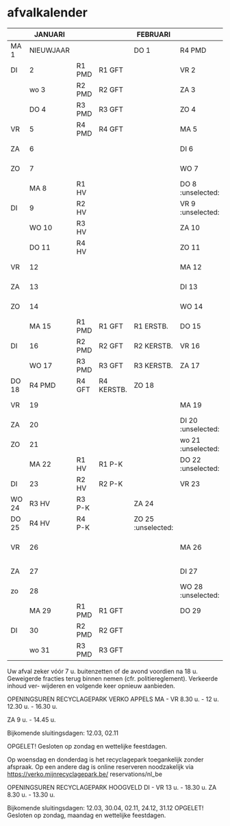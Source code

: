 # afvalkalender

|       | JANUARI   |        |            | FEBRUARI           |                    |                | MAART                 |                     |        |                |          |        |        |
| ----- | --------- | ------ | ---------- | ------------------ | ------------------ | -------------- | --------------------- | ------------------- | ------ | -------------- | -------- | ------ | ------ |
| MA 1  | NIEUWJAAR |        |            | DO 1               | R4 PMD             | R4 GFT         |                       | VR 1                |        |                |          |        |        |
| DI    | 2         | R1 PMD | R1 GFT     |                    | VR 2               |                |                       |                     | ZA 2   |                |          |        |        |
|       | wo 3      | R2 PMD | R2 GFT     |                    | ZA 3               |                |                       |                     | ZO 3   |                |          |        |        |
|       | DO 4      | R3 PMD | R3 GFT     |                    | ZO 4               |                |                       |                     | MA 4   | R1 HV          |          |        |        |
| VR    | 5         | R4 PMD | R4 GFT     |                    | MA 5               | R1 HV          |                       |                     | DI 5   | R2 HV          |          |        |        |
| ZA    | 6         |        |            |                    | DI 6               | R2 HV          |                       |                     | WO 6   | R3 HV          |          |        |        |
| ZO    | 7         |        |            |                    | WO 7               | R3 HV          |                       |                     | DO 7   | R4 HV          |          |        |        |
|       | MA 8      | R1 HV  |            |                    | DO 8 :unselected:  | R4 HV          |                       |                     | VR 8   |                |          |        |        |
| DI    | 9         | R2 HV  |            |                    | VR 9 :unselected:  |                |                       |                     | ZA 9   |                |          |        |        |
|       | WO 10     | R3 HV  |            |                    | ZA 10              |                |                       |                     |        | ZO 10          |          |        |        |
|       | DO 11     | R4 HV  |            |                    | ZO 11              |                |                       |                     | MA 11  | R1 PMD         | R1 GFT   |        |        |
| VR    | 12        |        |            |                    | MA 12              | R1 PMD         | R1 GFT                |                     | DI 12  | R2 PMD         | R2 GFT   |        |        |
| ZA    | 13        |        |            |                    | DI 13              | R2 PMD         | R2 GFT                |                     | WO 13  | R3 PMD         | R3 GFT   |        |        |
| ZO    | 14        |        |            |                    | WO 14              | R3 PMD         | R3 GFT                |                     | DO 14  | R4 PMD         | R4 GFT   |        |        |
|       | MA 15     | R1 PMD | R1 GFT     | R1 ERSTB.          | DO 15              | R4 PMD         | R4 GFT                |                     | VR 15  |                |          |        |        |
| DI    | 16        | R2 PMD | R2 GFT     | R2 KERSTB.         | VR 16              |                |                       |                     |        | ZA 16          |          |        |        |
|       | WO 17     | R3 PMD | R3 GFT     | R3 KERSTB.         | ZA 17              |                |                       |                     |        | ZO 17          |          |        |        |
| DO 18 | R4 PMD    | R4 GFT | R4 KERSTB. | ZO 18              |                    |                |                       |                     | MA 18  | R1 HV          | R1 P-K   |        |        |
| VR    | 19        |        |            |                    | MA 19              | R1 HV          | R1 P-K                |                     | DI 19  | R2 HV          | R2 P-K   |        |        |
| ZA    | 20        |        |            |                    | DI 20 :unselected: | R2 HV          | R2 P-K                |                     | WO 20  | R3 HV          | R3 P-K   |        |        |
| ZO    | 21        |        |            |                    | wo 21 :unselected: | R3 HV          | R3 P-K                |                     | DO 21  | R4 HV          | R4 P-K   |        |        |
|       | MA 22     | R1 HV  | R1 P-K     |                    | DO 22 :unselected: | R4 HV          | R4 P-K                |                     |        | VR 22          |          |        |        |
| DI    | 23        | R2 HV  | R2 P-K     |                    | VR 23              | R1+R2+R3+R4 SN |                       |                     | ZA 23  |                |          |        |        |
| WO 24 | R3 HV     | R3 P-K |            | ZA 24              |                    |                |                       |                     | ZO 24  |                |          |        |        |
| DO 25 | R4 HV     | R4 P-K |            | ZO 25 :unselected: |                    |                |                       | Selectieve (gratis) |        | inzameling van | MA 25    | R1 PMD | R1 GFT |
| VR    | 26        |        |            |                    | MA 26              | R1 PMD         | R1 GFT snoeihout (SN) | DI 26               | R2 PMD | R2 GFT         |          |        |        |
| ZA    | 27        |        |            |                    | DI 27              | R2 PMD         | R2 GFT                |                     |        | WO 27          | R3 PMD   | R3 GFT |        |
| zo    | 28        |        |            |                    | WO 28 :unselected: | R3 PMD         | R3 GFT                |                     | DO 28  | R4 PMD         | R4 GFT   |        |        |
|       | MA 29     | R1 PMD | R1 GFT     |                    | DO 29              | R4 PMD         | R4 GFT                |                     | VR 29  |                |          |        |        |
| DI    | 30        | R2 PMD | R2 GFT     |                    |                    |                |                       |                     |        | ZA 30          |          |        |        |
|       | wo 31     | R3 PMD | R3 GFT     |                    |                    |                |                       |                     |        | zo             | 31 PASEN |        |        |

Uw afval zeker vóór 7 u. buitenzetten of de avond voordien na 18 u. Geweigerde fracties terug binnen nemen (cfr. politiereglement). Verkeerde inhoud ver- wijderen en volgende keer opnieuw aanbieden.

OPENINGSUREN RECYCLAGEPARK VERKO APPELS MA - VR 8.30 u. - 12 u. 12.30 u. - 16.30 u.

ZA 9 u. - 14.45 u.

Bijkomende sluitingsdagen: 12.03, 02.11

OPGELET! Gesloten op zondag en wettelijke feestdagen.

Op woensdag en donderdag is het recyclagepark toegankelijk zonder afspraak. Op een andere dag is online reserveren noodzakelijk via https://verko.mijnrecyclagepark.be/ reservations/nl\_be

OPENINGSUREN RECYCLAGEPARK HOOGVELD DI - VR 13 u. - 18.30 u. ZA 8.30 u. - 13.30 u.

Bijkomende sluitingsdagen: 12.03, 30.04, 02.11, 24.12, 31.12 OPGELET! Gesloten op zondag, maandag en wettelijke feestdagen.

<figure><img src="docs/docs/figures/0" alt=""><figcaption></figcaption></figure>
